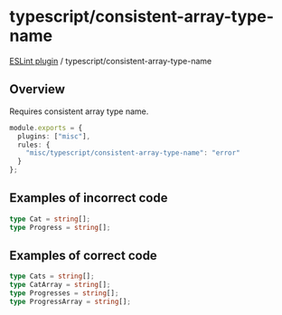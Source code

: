 # typescript/consistent-array-type-name

[ESLint plugin](https://ilyub.github.io/eslint-plugin-misc/) / typescript/consistent-array-type-name

## Overview

Requires consistent array type name.

```ts
module.exports = {
  plugins: ["misc"],
  rules: {
    "misc/typescript/consistent-array-type-name": "error"
  }
};
```

## Examples of incorrect code

```ts
type Cat = string[];
type Progress = string[];
```

## Examples of correct code

```ts
type Cats = string[];
type CatArray = string[];
type Progresses = string[];
type ProgressArray = string[];
```